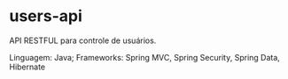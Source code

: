 # users-api
API RESTFUL para controle de usuários.

Linguagem: Java; 
Frameworks: Spring MVC,
            Spring Security,
            Spring Data,
            Hibernate
            
